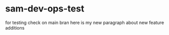 # sam-dev-ops-test
for testing
check on main bran
here is my new paragraph about new feature additions
